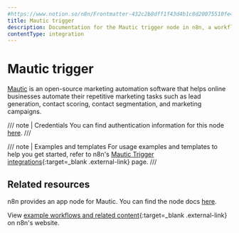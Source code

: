 ```yaml
---
#https://www.notion.so/n8n/Frontmatter-432c2b8dff1f43d4b1c8d20075510fe4
title: Mautic trigger
description: Documentation for the Mautic trigger node in n8n, a workflow automation platform. Includes details of operations and configuration, and links to examples and credentials information.
contentType: integration
---
```


# Mautic trigger

[Mautic](https://www.mautic.org/) is an open-source marketing automation software that helps online businesses automate their repetitive marketing tasks such as lead generation, contact scoring, contact segmentation, and marketing campaigns.

/// note | Credentials
You can find authentication information for this node [here](/integrations/builtin/credentials/mautic/).
///

///  note  | Examples and templates
For usage examples and templates to help you get started, refer to n8n's [Mautic Trigger integrations](https://n8n.io/integrations/mautic-trigger/){:target=_blank .external-link} page.
///

## Related resources

n8n provides an app node for Mautic. You can find the node docs [here](/integrations/builtin/app-nodes/n8n-nodes-base.mautic/).

View [example workflows and related content](https://n8n.io/integrations/mautic/){:target=_blank .external-link} on n8n's website.

